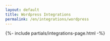 ```yaml
---
layout: default
title: Wordpress Integrations
permalink: /en/integrations/wordpress
---
```



{%- include partials/integrations-page.html -%}

